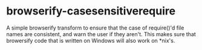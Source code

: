 # browserify-casesensitiverequire
A simple browserify transform to ensure that the case of require()'d file names are consistent, and warn the user if they aren't. This makes sure that browersify code that is written on Windows will also work on *nix's.
